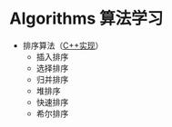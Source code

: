 # Algorithms 算法学习

- 排序算法（[C++实现](./SortingAlgorithms.cpp)）
  - 插入排序
  - 选择排序
  - 归并排序
  - 堆排序
  - 快速排序
  - 希尔排序
